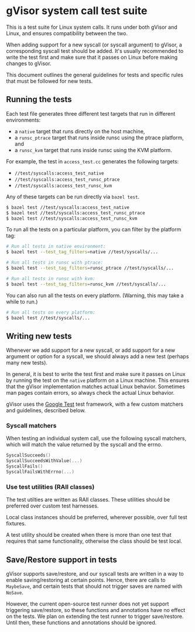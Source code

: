 # gVisor system call test suite

This is a test suite for Linux system calls. It runs under both gVisor and
Linux, and ensures compatibility between the two.

When adding support for a new syscall (or syscall argument) to gVisor, a
corresponding syscall test should be added. It's usually recommended to write
the test first and make sure that it passes on Linux before making changes to
gVisor.

This document outlines the general guidelines for tests and specific rules that
must be followed for new tests.

## Running the tests

Each test file generates three different test targets that run in different
environments:

* a `native` target that runs directly on the host machine,
* a `runsc_ptrace` target that runs inside runsc using the ptrace platform, and
* a `runsc_kvm` target that runs inside runsc using the KVM platform.

For example, the test in `access_test.cc` generates the following targets:

* `//test/syscalls:access_test_native`
* `//test/syscalls:access_test_runsc_ptrace`
* `//test/syscalls:access_test_runsc_kvm`

Any of these targets can be run directly via `bazel test`.

```bash
$ bazel test //test/syscalls:access_test_native
$ bazel test //test/syscalls:access_test_runsc_ptrace
$ bazel test //test/syscalls:access_test_runsc_kvm
```

To run all the tests on a particular platform, you can filter by the platform
tag:

```bash
# Run all tests in native environment:
$ bazel test --test_tag_filters=native //test/syscalls/...

# Run all tests in runsc with ptrace:
$ bazel test --test_tag_filters=runsc_ptrace //test/syscalls/...

# Run all tests in runsc with kvm:
$ bazel test --test_tag_filters=runsc_kvm //test/syscalls/...
```

You can also run all the tests on every platform. (Warning, this may take a
while to run.)

```bash
# Run all tests on every platform:
$ bazel test //test/syscalls/...
```

## Writing new tests

Whenever we add support for a new syscall, or add support for a new argument or
option for a syscall, we should always add a new test (perhaps many new tests).

In general, it is best to write the test first and make sure it passes on Linux
by running the test on the `native` platform on a Linux machine. This ensures
that the gVisor implementation matches actual Linux behavior. Sometimes man
pages contain errors, so always check the actual Linux behavior.

gVisor uses the [Google Test][googletest] test framework, with a few custom
matchers and guidelines, described below.

### Syscall matchers

When testing an individual system call, use the following syscall matchers,
which will match the value returned by the syscall and the errno.

```cc
SyscallSucceeds()
SyscallSucceedsWithValue(...)
SyscallFails()
SyscallFailsWithErrno(...)
```

### Use test utilities (RAII classes)

The test utilties are written as RAII classes. These utilities should be
preferred over custom test harnesses.

Local class instances should be preferred, wherever possible, over full test
fixtures.

A test utility should be created when there is more than one test that requires
that same functionality, otherwise the class should be test local.

## Save/Restore support in tests

gVisor supports save/restore, and our syscall tests are written in a way to
enable saving/restoring at certain points. Hence, there are calls to
`MaybeSave`, and certain tests that should not trigger saves are named with
`NoSave`.

However, the current open-source test runner does not yet support triggering
save/restore, so these functions and annotations have no effect on the tests. We
plan on extending the test runner to trigger save/restore. Until then, these
functions and annotations should be ignored.

[googletest]: https://github.com/abseil/googletest
